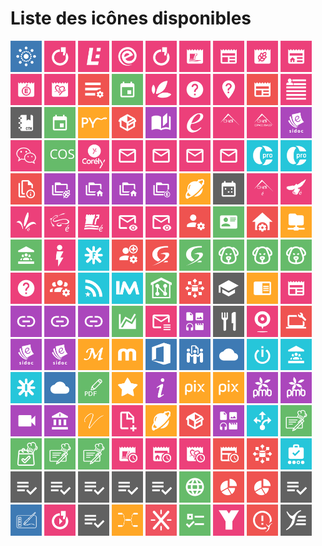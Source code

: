 # Liste des icônes disponibles

<img src="./icons/AccesOAE_RECIA.svg" alt="AccesOAE_RECIA" title="AccesOAE_RECIA" width="50" height="50" >
<img src="./icons/accueil-cfa.svg" alt="accueil-cfa" title="accueil-cfa" width="50" height="50" >
<img src="./icons/accueil-clg28.svg" alt="accueil-clg28" title="accueil-clg28" width="50" height="50" >
<img src="./icons/accueil-clg37.svg" alt="accueil-clg37" title="accueil-clg37" width="50" height="50" >
<img src="./icons/accueil-lycees.svg" alt="accueil-lycees" title="accueil-lycees" width="50" height="50" >
<img src="./icons/ActualitesCD37.svg" alt="ActualitesCD37" title="ActualitesCD37" width="50" height="50" >
<img src="./icons/ActualitesCollectivite.svg" alt="ActualitesCollectivite" title="ActualitesCollectivite" width="50" height="50" >
<img src="./icons/ActualitesDRAAF.svg" alt="ActualitesDRAAF" title="ActualitesDRAAF" width="50" height="50" >
<img src="./icons/ActualitesEtab.svg" alt="ActualitesEtab" title="ActualitesEtab" width="50" height="50" >
<img src="./icons/ActualitesRectorat.svg" alt="ActualitesRectorat" title="ActualitesRectorat" width="50" height="50" >
<img src="./icons/ActualitesRegion.svg" alt="ActualitesRegion" title="ActualitesRegion" width="50" height="50" >
<img src="./icons/AdminListesDiffusion.svg" alt="AdminListesDiffusion" title="AdminListesDiffusion" width="50" height="50" >
<img src="./icons/AgendaKronolith.svg" alt="AgendaKronolith" title="AgendaKronolith" width="50" height="50" >
<img src="./icons/agrilocal18.svg" alt="agrilocal18" title="agrilocal18" width="50" height="50" >
<img src="./icons/AidePortailENT.svg" alt="AidePortailENT" title="AidePortailENT" width="50" height="50" >
<img src="./icons/aidesInfosCFA.svg" alt="aidesInfosCFA" title="aidesInfosCFA" width="50" height="50" >
<img src="./icons/AnnoncesRECIA.svg" alt="AnnoncesRECIA" title="AnnoncesRECIA" width="50" height="50" >
<img src="./icons/annuaire.svg" alt="annuaire" title="annuaire" width="50" height="50" >
<img src="./icons/CahierTexte.svg" alt="CahierTexte" title="CahierTexte" width="50" height="50" >
<img src="./icons/calendar.svg" alt="calendar" title="calendar" width="50" height="50" >
<img src="./icons/CAPYTALE.svg" alt="CAPYTALE" title="CAPYTALE" width="50" height="50" >
<img src="./icons/Catalogue_OPSI.svg" alt="Catalogue_OPSI" title="Catalogue_OPSI" width="50" height="50" >
<img src="./icons/catalogueRessources.svg" alt="catalogueRessources" title="catalogueRessources" width="50" height="50" >
<img src="./icons/CD18extranet.svg" alt="CD18extranet" title="CD18extranet" width="50" height="50" >
<img src="./icons/CD18outilsAgents.svg" alt="CD18outilsAgents" title="CD18outilsAgents" width="50" height="50" >
<img src="./icons/CD18PortailUsager.svg" alt="CD18PortailUsager" title="CD18PortailUsager" width="50" height="50" >
<img src="./icons/CDITheresePlaniol.svg" alt="CDITheresePlaniol" title="CDITheresePlaniol" width="50" height="50" >
<img src="./icons/chat.svg" alt="chat" title="chat" width="50" height="50" >
<img src="./icons/COS.svg" alt="COS" title="COS" width="50" height="50" >
<img src="./icons/Corely.svg" alt="Corely" title="Corely" width="50" height="50" >
<img src="./icons/CourrielAcademique.svg" alt="CourrielAcademique" title="CourrielAcademique" width="50" height="50" >
<img src="./icons/CourrielEducagri.svg" alt="CourrielEducagri" title="CourrielEducagri" width="50" height="50" >
<img src="./icons/CourrielEleves.svg" alt="CourrielEleves" title="CourrielEleves" width="50" height="50" >
<img src="./icons/CourrielRECIA.svg" alt="CourrielRECIA" title="CourrielRECIA" width="50" height="50" >
<img src="./icons/CPRO-STI.svg" alt="CPRO-STI" title="CPRO-STI" width="50" height="50" >
<img src="./icons/CPRO.svg" alt="CPRO" title="CPRO" width="50" height="50" >
<img src="./icons/DocENT.svg" alt="DocENT" title="DocENT" width="50" height="50" >
<img src="./icons/DocumentsDRAAF.svg" alt="DocumentsDRAAF" title="DocumentsDRAAF" width="50" height="50" >
<img src="./icons/DocumentsEtab.svg" alt="DocumentsEtab" title="DocumentsEtab" width="50" height="50" >
<img src="./icons/DocumentsCollectivite.svg" alt="DocumentsCollectivite" title="DocumentsCollectivite" width="50" height="50" >
<img src="./icons/DocumentsRectorat.svg" alt="DocumentsRectorat" title="DocumentsRectorat" width="50" height="50" >
<img src="./icons/EchoSpheres.svg" alt="EchoSpheres" title="EchoSpheres" width="50" height="50" >
<img src="./icons/EDT.svg" alt="EDT" title="EDT" width="50" height="50" >
<img src="./icons/EducationCher.svg" alt="EducationCher" title="EducationCher" width="50" height="50" >
<img src="./icons/EducationIndre.svg" alt="EducationIndre" title="EducationIndre" width="50" height="50" >
<img src="./icons/EducationLoiret.svg" alt="EducationLoiret" title="EducationLoiret" width="50" height="50" >
<img src="./icons/EducationLoirEtCher.svg" alt="EducationLoirEtCher" title="EducationLoirEtCher" width="50" height="50" >
<img src="./icons/EducationTouraine.svg" alt="EducationTouraine" title="EducationTouraine" width="50" height="50" >
<img src="./icons/email-preview-clg37.svg" alt="email-preview-clg37" title="email-preview-clg37" width="50" height="50" >
<img src="./icons/email-preview-netocentre.svg" alt="email-preview-netocentre" title="email-preview-netocentre" width="50" height="50" >
<img src="./icons/ESCO-GLC.svg" alt="ESCO-GLC" title="ESCO-GLC" width="50" height="50" >
<img src="./icons/ESCO-MCE.svg" alt="ESCO-MCE" title="ESCO-MCE" width="50" height="50" >
<img src="./icons/ESCO-ParamEtab.svg" alt="ESCO-ParamEtab" title="ESCO-ParamEtab" width="50" height="50" >
<img src="./icons/esup-filemanager.svg" alt="esup-filemanager" title="esup-filemanager" width="50" height="50" >
<img src="./icons/eurecia.svg" alt="eurecia" title="eurecia" width="50" height="50" >
<img src="./icons/FlashInfoEtab.svg" alt="FlashInfoEtab" title="FlashInfoEtab" width="50" height="50" >
<img src="./icons/Folios.svg" alt="Folios" title="Folios" width="50" height="50" >
<img src="./icons/GLC.svg" alt="GLC" title="GLC" width="50" height="50" >
<img src="./icons/glpi.svg" alt="glpi" title="glpi" width="50" height="50" >
<img src="./icons/GLPI.svg" alt="GLPI" title="GLPI" width="50" height="50" >
<img src="./icons/GRR2_CFA.svg" alt="GRR2_CFA" title="GRR2_CFA" width="50" height="50" >
<img src="./icons/GRR2_netocentre.svg" alt="GRR2_netocentre" title="GRR2_netocentre" width="50" height="50" >
<img src="./icons/GRR_JCoeurEleves.svg" alt="GRR_JCoeurEleves" title="GRR_JCoeurEleves" width="50" height="50" >
<img src="./icons/HelpInfo.svg" alt="HelpInfo" title="HelpInfo" width="50" height="50" >
<img src="./icons/I2Grouper-UI.svg" alt="I2Grouper-UI" title="I2Grouper-UI" width="50" height="50" >
<img src="./icons/infosEtoile.svg" alt="infosEtoile" title="infosEtoile" width="50" height="50" >
<img src="./icons/InstantsMetiers.svg" alt="InstantsMetiers" title="InstantsMetiers" width="50" height="50" >
<img src="./icons/Intranet.svg" alt="Intranet" title="Intranet" width="50" height="50" >
<img src="./icons/ITSM.svg" alt="ITSM" title="ITSM" width="50" height="50" >
<img src="./icons/ItsTours_VieEtudiante.svg" alt="ItsTours_VieEtudiante" title="ItsTours_VieEtudiante" width="50" height="50" >
<img src="./icons/LEA.svg" alt="LEA" title="LEA" width="50" height="50" >
<img src="./icons/LettreActualites.svg" alt="LettreActualites" title="LettreActualites" width="50" height="50" >
<img src="./icons/LiensEdutiles.svg" alt="LiensEdutiles" title="LiensEdutiles" width="50" height="50" >
<img src="./icons/LiensUtilAgri.svg" alt="LiensUtilAgri" title="LiensUtilAgri" width="50" height="50" >
<img src="./icons/liensUtilesCFA.svg" alt="liensUtilesCFA" title="liensUtilesCFA" width="50" height="50" >
<img src="./icons/Limesurvey.svg" alt="Limesurvey" title="Limesurvey" width="50" height="50" >
<img src="./icons/ListesDiffusion.svg" alt="ListesDiffusion" title="ListesDiffusion" width="50" height="50" >
<img src="./icons/Mediacentre.svg" alt="Mediacentre" title="Mediacentre" width="50" height="50" >
<img src="./icons/menuCantine.svg" alt="menuCantine" title="menuCantine" width="50" height="50" >
<img src="./icons/MessageAccueilWoC.svg" alt="MessageAccueilWoC" title="MessageAccueilWoC" width="50" height="50" >
<img src="./icons/MILycees.svg" alt="MILycees" title="MILycees" width="50" height="50" >
<img src="./icons/MonCDIPLCourier.svg" alt="MonCDIPLCourier" title="MonCDIPLCourier" width="50" height="50" >
<img src="./icons/MonCDI.svg" alt="MonCDI" title="MonCDI" width="50" height="50" >
<img src="./icons/MonDesk.svg" alt="MonDesk" title="MonDesk" width="50" height="50" >
<img src="./icons/MoodleMu.svg" alt="MoodleMu" title="MoodleMu" width="50" height="50" >
<img src="./icons/MSOffice.svg" alt="MSOffice" title="MSOffice" width="50" height="50" >
<img src="./icons/MyPads.svg" alt="MyPads" title="MyPads" width="50" height="50" >
<img src="./icons/Nextcloud.svg" alt="Nextcloud" title="Nextcloud" width="50" height="50" >
<img src="./icons/OBII.svg" alt="OBII" title="OBII" width="50" height="50" >
<img src="./icons/OffresStages45.svg" alt="OffresStages45" title="OffresStages45" width="50" height="50" >
<img src="./icons/OnisepServices.svg" alt="OnisepServices" title="OnisepServices" width="50" height="50" >
<img src="./icons/OwnCloud_RECIA.svg" alt="OwnCloud_RECIA" title="OwnCloud_RECIA" width="50" height="50" >
<img src="./icons/PDFOnline.svg" alt="PDFOnline" title="PDFOnline" width="50" height="50" >
<img src="./icons/pearltrees.svg" alt="pearltrees" title="pearltrees" width="50" height="50" >
<img src="./icons/PIA.svg" alt="PIA" title="PIA" width="50" height="50" >
<img src="./icons/pix-externe.svg" alt="pix-externe" title="pix-externe" width="50" height="50" >
<img src="./icons/pix.svg" alt="pix" title="pix" width="50" height="50" >
<img src="./icons/PMB_LesCharmilles.svg" alt="PMB_LesCharmilles" title="PMB_LesCharmilles" width="50" height="50" >
<img src="./icons/PMB.svg" alt="PMB" title="PMB" width="50" height="50" >
<img src="./icons/pod.svg" alt="pod" title="pod" width="50" height="50" >
<img src="./icons/PortailArenA.svg" alt="PortailArenA" title="PortailArenA" width="50" height="50" >
<img src="./icons/projetVoltaire-ITSTours.svg" alt="projetVoltaire-ITSTours" title="projetVoltaire-ITSTours" width="50" height="50" >
<img src="./icons/PublicationContenus.svg" alt="PublicationContenus" title="PublicationContenus" width="50" height="50" >
<img src="./icons/Pydio36.svg" alt="Pydio36" title="Pydio36" width="50" height="50" >
<img src="./icons/referentielLogicielsColleges.svg" alt="referentielLogicielsColleges" title="referentielLogicielsColleges" width="50" height="50" >
<img src="./icons/RessourcesNumeriques.svg" alt="RessourcesNumeriques" title="RessourcesNumeriques" width="50" height="50" >
<img src="./icons/RessourcesOrientationLycees.svg" alt="RessourcesOrientationLycees" title="RessourcesOrientationLycees" width="50" height="50" >
<img src="./icons/RestoGest.svg" alt="RestoGest" title="RestoGest" width="50" height="50" >
<img src="./icons/RestoResa.svg" alt="RestoResa" title="RestoResa" width="50" height="50" >
<img src="./icons/RestoSuiviTarif.svg" alt="RestoSuiviTarif" title="RestoSuiviTarif" width="50" height="50" >
<img src="./icons/RestoTarif.svg" alt="RestoTarif" title="RestoTarif" width="50" height="50" >
<img src="./icons/ResumeActualitesCD37.svg" alt="ResumeActualitesCD37" title="ResumeActualitesCD37" width="50" height="50" >
<img src="./icons/ResumeActualitesEtab.svg" alt="ResumeActualitesEtab" title="ResumeActualitesEtab" width="50" height="50" >
<img src="./icons/ResumeActualitesRegion.svg" alt="ResumeActualitesRegion" title="ResumeActualitesRegion" width="50" height="50" >
<img src="./icons/ResumeInfosENT.svg" alt="ResumeInfosENT" title="ResumeInfosENT" width="50" height="50" >
<img src="./icons/RTX.svg" alt="RTX" title="RTX" width="50" height="50" >
<img src="./icons/SACoche.svg" alt="SACoche" title="SACoche" width="50" height="50" >
<img src="./icons/SconetNotes_chefetab.svg" alt="SconetNotes_chefetab" title="SconetNotes_chefetab" width="50" height="50" >
<img src="./icons/SconetNotes_peda.svg" alt="SconetNotes_peda" title="SconetNotes_peda" width="50" height="50" >
<img src="./icons/SconetNotes.svg" alt="SconetNotes" title="SconetNotes" width="50" height="50" >
<img src="./icons/SconetNotes_viesco.svg" alt="SconetNotes_viesco" title="SconetNotes_viesco" width="50" height="50" >
<img src="./icons/SiecleVieScolaire.svg" alt="SiecleVieScolaire" title="SiecleVieScolaire" width="50" height="50" >
<img src="./icons/SiteEtablissement.svg" alt="SiteEtablissement" title="SiteEtablissement" width="50" height="50" >
<img src="./icons/Statistiques_CFA.svg" alt="Statistiques_CFA" title="Statistiques_CFA" width="50" height="50" >
<img src="./icons/Statistiques.svg" alt="Statistiques" title="Statistiques" width="50" height="50" >
<img src="./icons/Teleservices.svg" alt="Teleservices" title="Teleservices" width="50" height="50" >
<img src="./icons/tlDraw.svg" alt="tlDraw" title="tlDraw" width="50" height="50" >
<img src="./icons/VideoNOCWPP.svg" alt="VideoNOCWPP" title="VideoNOCWPP" width="50" height="50" >
<img src="./icons/VieScolaire.svg" alt="VieScolaire" title="VieScolaire" width="50" height="50" >
<img src="./icons/WiseMapping.svg" alt="WiseMapping" title="WiseMapping" width="50" height="50" >
<img src="./icons/XWIKI.svg" alt="XWiki" title="XWiki" width="50" height="50" >
<img src="./icons/Yakforms.svg" alt="Yakforms" title="Yakforms" width="50" height="50" >
<img src="./icons/YEPS.svg" alt="YEPS" title="YEPS" width="50" height="50" >
<img src="./icons/YmagLog.svg" alt="YmagLog" title="YmagLog" width="50" height="50" >
<img src="./icons/Ypareo.svg" alt="Ypareo" title="Ypareo" width="50" height="50" >
